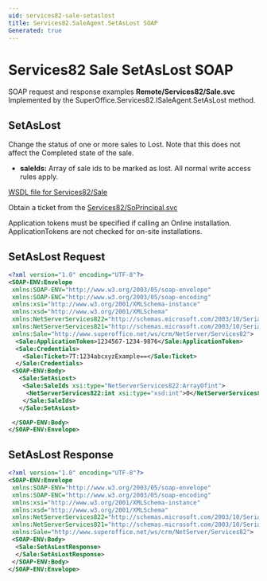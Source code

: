 ```yaml
---
uid: services82-sale-setaslost
title: Services82.SaleAgent.SetAsLost SOAP
Generated: true
---
```


# Services82 Sale SetAsLost SOAP

SOAP request and response examples **Remote/Services82/Sale.svc**
Implemented by the <see cref="M:SuperOffice.Services82.ISaleAgent.SetAsLost">SuperOffice.Services82.ISaleAgent.SetAsLost</see> method.

## SetAsLost

Change the status of one or more sales to Lost. Note that this does not affect the Completed state of the sale.

* **saleIds:** Array of sale ids to be marked as lost. All normal write access rules apply.



[WSDL file for Services82/Sale](../Services82-Sale.md)

Obtain a ticket from the [Services82/SoPrincipal.svc](../SoPrincipal/index.md)

Application tokens must be specified if calling an Online installation. ApplicationTokens are not checked for on-site installations.

## SetAsLost Request

```xml
<?xml version="1.0" encoding="UTF-8"?>
<SOAP-ENV:Envelope
 xmlns:SOAP-ENV="http://www.w3.org/2003/05/soap-envelope"
 xmlns:SOAP-ENC="http://www.w3.org/2003/05/soap-encoding"
 xmlns:xsi="http://www.w3.org/2001/XMLSchema-instance"
 xmlns:xsd="http://www.w3.org/2001/XMLSchema"
 xmlns:NetServerServices822="http://schemas.microsoft.com/2003/10/Serialization/Arrays"
 xmlns:NetServerServices821="http://schemas.microsoft.com/2003/10/Serialization/"
 xmlns:Sale="http://www.superoffice.net/ws/crm/NetServer/Services82">
  <Sale:ApplicationToken>1234567-1234-9876</Sale:ApplicationToken>
  <Sale:Credentials>
    <Sale:Ticket>7T:1234abcxyzExample==</Sale:Ticket>
  </Sale:Credentials>
 <SOAP-ENV:Body>
   <Sale:SetAsLost>
    <Sale:SaleIds xsi:type="NetServerServices822:ArrayOfint">
     <NetServerServices822:int xsi:type="xsd:int">0</NetServerServices822:int>
    </Sale:SaleIds>
   </Sale:SetAsLost>

 </SOAP-ENV:Body>
</SOAP-ENV:Envelope>

```


## SetAsLost Response

```xml
<?xml version="1.0" encoding="UTF-8"?>
<SOAP-ENV:Envelope
 xmlns:SOAP-ENV="http://www.w3.org/2003/05/soap-envelope"
 xmlns:SOAP-ENC="http://www.w3.org/2003/05/soap-encoding"
 xmlns:xsi="http://www.w3.org/2001/XMLSchema-instance"
 xmlns:xsd="http://www.w3.org/2001/XMLSchema"
 xmlns:NetServerServices822="http://schemas.microsoft.com/2003/10/Serialization/Arrays"
 xmlns:NetServerServices821="http://schemas.microsoft.com/2003/10/Serialization/"
 xmlns:Sale="http://www.superoffice.net/ws/crm/NetServer/Services82">
 <SOAP-ENV:Body>
  <Sale:SetAsLostResponse>
  </Sale:SetAsLostResponse>
 </SOAP-ENV:Body>
</SOAP-ENV:Envelope>

```

